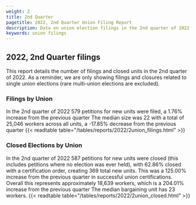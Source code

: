 ```yaml
---
weight: 2
title: 2nd Quarter
pagetitle: 2022, 2nd Quarter Union Filing Report
description: Data on union election filings in the 2nd quarter of 2022
keywords: union filings
---
```


## 2022, 2nd Quarter filings

This report details the number of filings and closed units in the 2nd quarter of 2022. As a reminder, we are only showing filings and closures related to single union elections (rare multi-union elections are excluded).

### Filings by Union
In the 2nd quarter of 2022 579 petitions for new units were filed, a 1.76% increase from the previous quarter The median size was 22 with a total of 25,046 workers across all units, a -17.85% decrease from the previous quarter
{{< readtable table="/tables/reports/2022/2union_filings.html" >}}

### Closed Elections by Union
In the 2nd quarter of 2022 587 petitions for new units were closed (this includes petitions where no election was ever held), with 62.86% closed with a certification order, creating 369 total new units. This was a 125.00% increase from the previous quarter in successful union certifications. Overall this represents approximately 18,639 workers, which is a 204.01% increase from the previous quarter The median bargaining unit has 23 workers.
{{< readtable table="/tables/reports/2022/2union_closed.html" >}}
